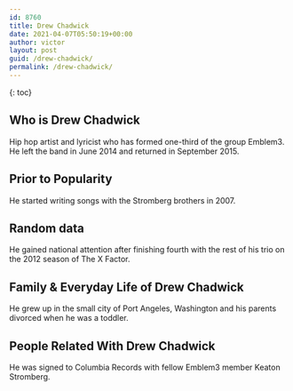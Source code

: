 ```yaml
---
id: 8760
title: Drew Chadwick
date: 2021-04-07T05:50:19+00:00
author: victor
layout: post
guid: /drew-chadwick/
permalink: /drew-chadwick/
---
```



{: toc}


## Who is Drew Chadwick



Hip hop artist and lyricist who has formed one-third of the group Emblem3. He left the band in June 2014 and returned in September 2015.

                
                
                
## Prior to Popularity



He started writing songs with the Stromberg brothers in 2007. 

                
                
                
## Random data



He gained national attention after finishing fourth with the rest of his trio on the 2012 season of The X Factor. 

                
                
                
## Family & Everyday Life of Drew Chadwick



He grew up in the small city of Port Angeles, Washington and his parents divorced when he was a toddler. 

                
                
                
## People Related With Drew Chadwick



He was signed to Columbia Records with fellow Emblem3 member Keaton Stromberg. 

                
              
            
          
          
          